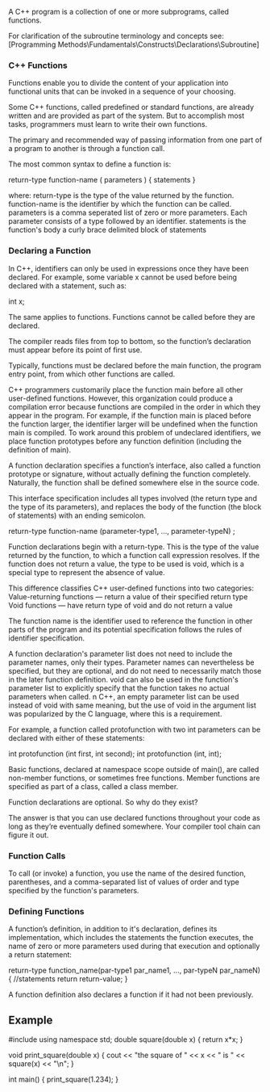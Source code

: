 A C++ program is a collection of one or more subprograms, called functions.

For clarification of the subroutine terminology and concepts see:
[Programming Methods\Fundamentals\Constructs\Declarations\Subroutine]



### C++ Functions
Functions enable you to divide the content of your application into functional units that can be invoked in a sequence of your choosing.

Some C++ functions, called predefined or standard functions, are already written and are provided as part of the system. But to accomplish most tasks, programmers must learn to write their own functions.

The primary and recommended way of passing information from one part of a program to another is through a function call.

The most common syntax to define a function is:

  return-type function-name ( parameters ) { statements }

where:
  return-type is the type of the value returned by the function.
  function-name is the identifier by which the function can be called.
  parameters is a comma seperated list of zero or more parameters. Each parameter consists of a type followed by an identifier.
  statements is the function's body a curly brace delimited block of statements



### Declaring a Function
In C++, identifiers can only be used in expressions once they have been declared. For example, some variable x cannot be used before being declared with a statement, such as:

  int x;

The same applies to functions. Functions cannot be called before they are declared.

The compiler reads files from top to bottom, so the function’s declaration must appear before its point of first use.

Typically, functions must be declared before the main function, the program entry point, from which other functions are called.

C++ programmers customarily place the function main before all other user-defined functions. However, this organization could produce a compilation error because functions are compiled in the order in which they appear in the program. For example, if the function main is placed before the function larger, the identifier larger will be undefined when the function main is compiled. To work around this problem of undeclared identifiers, we place function prototypes before any function definition (including the definition of main).

A function declaration specifies a function’s interface, also called a function prototype or signature, without actually defining the function completely. Naturally, the function shall be defined somewhere else in the source code.

This interface specification includes all types involved (the return type and the type of its parameters), and replaces the body of the function (the block of statements) with an ending semicolon.

  return-type function-name (parameter-type1, ..., parameter-typeN) ;

Function declarations begin with a return-type. This is the type of the value returned by the function, to which a function call expression resolves. If the function does not return a value, the type to be used is void, which is a special type to represent the absence of value.

This difference classifies C++ user-defined functions into two categories:
  Value-returning functions — return a value of their specified return type
  Void functions — have return type of void and do not return a value

The function name is the identifier used to reference the function in other parts of the program and its potential specification follows the rules of identifier specification.

A function declaration's parameter list does not need to include the parameter names, only their types. Parameter names can nevertheless be specified, but they are optional, and do not need to necessarily match those in the later function definition. void can also be used in the function's parameter list to explicitly specify that the function takes no actual parameters when called. n C++, an empty parameter list can be used instead of void with same meaning, but the use of void in the argument list was popularized by the C language, where this is a requirement.

For example, a function called protofunction with two int parameters can be declared with either of these statements:

int protofunction (int first, int second);
int protofunction (int, int);


Basic functions, declared at namespace scope outside of main(), are called non-member functions, or sometimes free functions. Member functions are specified as part of a class, called a class member.

Function declarations are optional. So why do they exist?

The answer is that you can use declared functions throughout your
code as long as they’re eventually defined somewhere. Your compiler tool
chain can figure it out.



### Function Calls
To call (or invoke) a function, you use the name of the desired function, parentheses, and a comma-separated list of values of order and type specified by the function's parameters.



### Defining Functions
A function’s definition, in addition to it's declaration, defines its implementation, which includes the statements the function executes, the name of zero or more parameters used during that execution and optionally a return statement:

  return-type function_name(par-type1 par_name1, ..., par-typeN par_nameN) {
    //statements
    return return-value;
  }

A function definition also declares a function if it had not been previously.



## Example

  #include <iostream>
  using namespace std;
  double square(double x) {
    return x*x;
  }

  void print_square(double x) {
  cout << "the square of " << x << " is " << square(x) << "\n";
  }

  int main() {
    print_square(1.234);
  }
